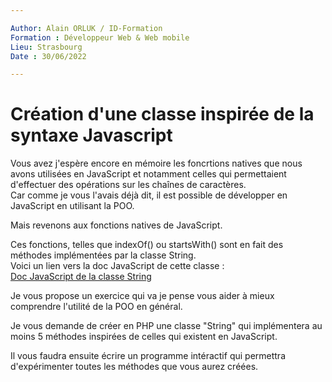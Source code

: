 ```yaml
---

Author: Alain ORLUK / ID-Formation  
Formation : Développeur Web & Web mobile  
Lieu: Strasbourg
Date : 30/06/2022  

---
```

# **Cr&eacute;ation d'une classe inspir&eacute;e de la syntaxe Javascript**

Vous avez j'espère encore en mémoire les foncrtions natives que nous avons utilisées en JavaScript et notamment celles qui permettaient d'effectuer des opérations sur les chaînes de caractères.  
Car comme je vous l'avais déjà dit, il est possible de développer en JavaScript en utilisant la POO.

Mais revenons aux fonctions natives de JavaScript.  

Ces fonctions, telles que indexOf() ou startsWith() sont en fait des méthodes implémentées par la classe String.  
Voici un lien vers la doc JavaScript de cette classe :  
[Doc JavaScript de la classe String](https://developer.mozilla.org/fr/docs/Web/JavaScript/Reference/Global_Objects/String)  

Je vous propose un exercice qui va je pense vous aider à mieux comprendre l'utilité de la POO en général.  

Je vous demande de créer en PHP une classe "String" qui implémentera au moins 5 méthodes inspirées de celles qui existent en JavaScript.  

Il vous faudra ensuite écrire un programme intéractif qui permettra d'expérimenter toutes les méthodes que vous aurez créées.
